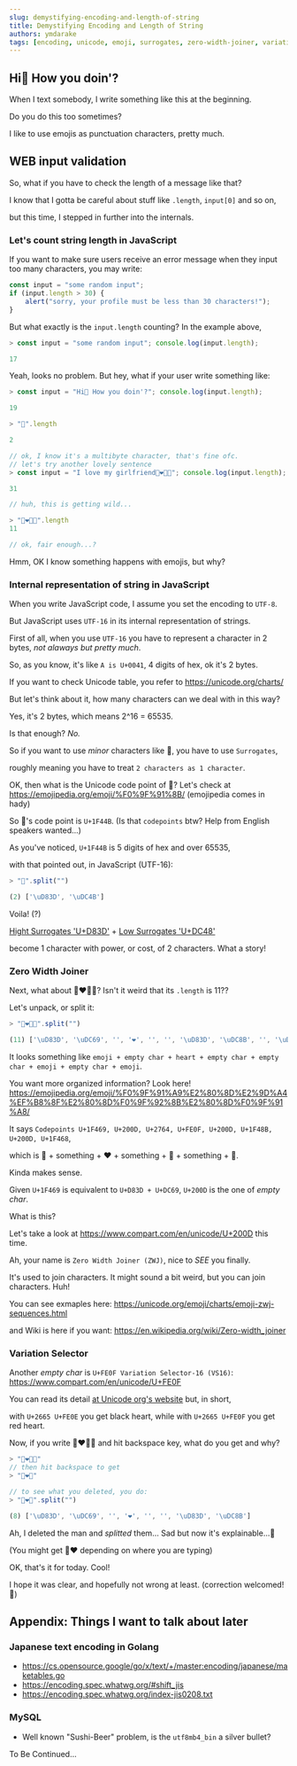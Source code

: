 ```yaml
---
slug: demystifying-encoding-and-length-of-string
title: Demystifying Encoding and Length of String
authors: ymdarake
tags: [encoding, unicode, emoji, surrogates, zero-width-joiner, variation-selector, utf-8, utf-16, jisx0208]
---
```



## Hi👋 How you doin'?

When I text somebody, I write something like this at the beginning.

Do you do this too sometimes?

I like to use emojis as punctuation characters, pretty much.

## WEB input validation

So, what if you have to check the length of a message like that?

I know that I gotta be careful about stuff like `.length`, `input[0]` and so on,

but this time, I stepped in further into the internals.

### Let's count string length in JavaScript

<!-- truncate -->

If you want to make sure users receive an error message when they input too many characters, you may write:

```js
const input = "some random input";
if (input.length > 30) {
    alert("sorry, your profile must be less than 30 characters!");
}
```

But what exactly is the `input.length` counting? In the example above,
```js
> const input = "some random input"; console.log(input.length);

17
```

Yeah, looks no problem. But hey, what if your user write something like:
```js
> const input = "Hi👋 How you doin'?"; console.log(input.length);

19

> "👋".length

2

// ok, I know it's a multibyte character, that's fine ofc.
// let's try another lovely sentence
> const input = "I love my girlfriend👩‍❤️‍💋‍👨"; console.log(input.length);

31

// huh, this is getting wild...

> "👩‍❤️‍💋‍👨".length
11

// ok, fair enough...?
```

Hmm, OK I know something happens with emojis, but why?

### Internal representation of string in JavaScript

When you write JavaScript code, I assume you set the encoding to `UTF-8`.

But JavaScript uses `UTF-16` in its internal representation of strings.

First of all, when you use `UTF-16` you have to represent a character in 2 bytes, _not alaways but pretty much_.

So, as you know, it's like `A is U+0041`, 4 digits of hex, ok it's 2 bytes.

If you want to check Unicode table, you refer to https://unicode.org/charts/

But let's think about it, how many characters can we deal with in this way?

Yes, it's 2 bytes, which means 2^16 = 65535.

Is that enough? _No._

So if you want to use _minor_ characters like 👋, you have to use `Surrogates`,

roughly meaning you have to treat `2 characters as 1 character`.

OK, then what is the Unicode code point of 👋? Let's check at https://emojipedia.org/emoji/%F0%9F%91%8B/ (emojipedia comes in hady)

So 👋's code point is `U+1F44B`. (Is that `codepoints` btw? Help from English speakers wanted...)

As you've noticed, `U+1F44B` is 5 digits of hex and over 65535,

with that pointed out, in JavaScript (UTF-16):

```js
> "👋".split("")

(2) ['\uD83D', '\uDC4B']
```

Voila! (?)

[Hight Surrogates 'U+D83D'](https://www.compart.com/en/unicode/U+D83D) + [Low Surrogates 'U+DC48'](https://www.compart.com/en/unicode/U+DC48)

become 1 character with power, or cost, of 2 characters. What a story!

### Zero Width Joiner

Next, what about 👩‍❤️‍💋‍👨? Isn't it weird that its `.length` is 11??

Let's unpack, or split it:

```js
> "👩‍❤️‍💋‍👨".split("")

(11) ['\uD83D', '\uDC69', '‍', '❤', '️', '‍', '\uD83D', '\uDC8B', '‍', '\uD83D', '\uDC68']
```

It looks something like `emoji + empty char + heart + empty char + empty char + emoji + empty char + emoji`.

You want more organized information? Look here! https://emojipedia.org/emoji/%F0%9F%91%A9%E2%80%8D%E2%9D%A4%EF%B8%8F%E2%80%8D%F0%9F%92%8B%E2%80%8D%F0%9F%91%A8/

It says `Codepoints	U+1F469, U+200D, U+2764, U+FE0F, U+200D, U+1F48B, U+200D, U+1F468`,

which is 👩 + something + ❤ + something + 💋 + something + 👨.

Kinda makes sense.

Given `U+1F469` is equivalent to `U+D83D + U+DC69`, `U+200D` is the one of _empty char_.

What is this?

Let's take a look at https://www.compart.com/en/unicode/U+200D this time.

Ah, your name is `Zero Width Joiner (ZWJ)`, nice to _SEE_ you finally.

It's used to join characters. It might sound a bit weird, but you can join characters. Huh!

You can see exmaples here: https://unicode.org/emoji/charts/emoji-zwj-sequences.html

and Wiki is here if you want: https://en.wikipedia.org/wiki/Zero-width_joiner

### Variation Selector

Another _empty char_ is `U+FE0F Variation Selector-16 (VS16)`: https://www.compart.com/en/unicode/U+FE0F

You can read its detail [at Unicode org's website](http://www.unicode.org/Public/6.1.0/ucd/StandardizedVariants.html) but, in short,

with `U+2665 U+FE0E` you get black heart, while with `U+2665 U+FE0F` you get red heart.

Now, if you write 👩‍❤️‍💋‍👨 and hit backspace key, what do you get and why?

```js
> "👩‍❤️‍💋‍👨"
// then hit backspace to get
> "👩‍❤️‍💋"

// to see what you deleted, you do:
> "👩‍❤️‍💋".split("")

(8) ['\uD83D', '\uDC69', '‍', '❤', '️', '‍', '\uD83D', '\uDC8B']
```

Ah, I deleted the man and _splitted_ them... Sad but now it's explainable...🫣

(You might get 👩‍❤️ depending on where you are typing)

OK, that's it for today. Cool!

I hope it was clear, and hopefully not wrong at least. (correction welcomed!🙏)


## Appendix: Things I want to talk about later

### Japanese text encoding in Golang
- https://cs.opensource.google/go/x/text/+/master:encoding/japanese/maketables.go
- https://encoding.spec.whatwg.org/#shift_jis
- https://encoding.spec.whatwg.org/index-jis0208.txt
### MySQL
- Well known "Sushi-Beer" problem, is the `utf8mb4_bin` a silver bullet?

To Be Continued...
